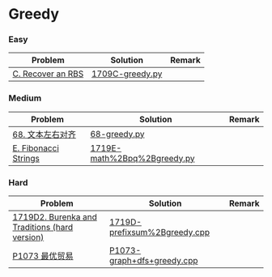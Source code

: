 # Greedy

### Easy

| Problem | Solution | Remark |
| ------- | -------- | ------ |
| [C. Recover an RBS](https://codeforces.com/contest/1709/problem/C)  | [1709C-greedy.py](https://github.com/chuzhumin98/PythonForMillions/blob/main/Codeforces/1709/1709C-greedy.py) |        |



### Medium

| Problem                                                      | Solution                                                     | Remark |
| ------------------------------------------------------------ | ------------------------------------------------------------ | ------ |
| [68. 文本左右对齐](https://leetcode.cn/problems/text-justification/)  | [68-greedy.py](https://github.com/chuzhumin98/PythonForMillions/blob/main/LeetCode/68-greedy.py) |        |
| [E. Fibonacci Strings](https://codeforces.com/contest/1719/problem/E) | [1719E-math%2Bpq%2Bgreedy.py](https://github.com/chuzhumin98/PythonForMillions/blob/main/Codeforces/1719/1719E-math%2Bpq%2Bgreedy.py) | |



### Hard

| Problem | Solution | Remark |
| ------- | -------- | ------ |
| [1719D2. Burenka and Traditions (hard version)](https://codeforces.com/contest/1719/problem/D2)  | [1719D-prefixsum%2Bgreedy.cpp](https://github.com/chuzhumin98/PythonForMillions/blob/main/Codeforces/1719/1719D-prefixsum%2Bgreedy.cpp)  |        |
| [P1073 最优贸易](https://www.luogu.com.cn/problem/P1073) | [P1073-graph+dfs+greedy.cpp](https://github.com/chuzhumin98/PythonForMillions/blob/main/luogu/P1073-graph%2Bdfs%2Bgreedy.cpp) | |